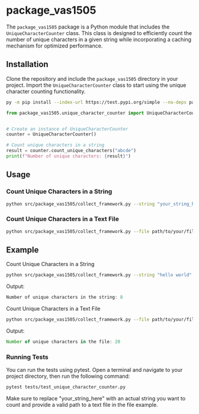 # package_vas1505

The `package_vas1505` package is a Python module that includes the `UniqueCharacterCounter` class. This class is designed to efficiently count the number of unique characters in a given string while incorporating a caching mechanism for optimized performance.

## Installation

Clone the repository and include the `package_vas1505` directory in your project. Import the `UniqueCharacterCounter` class to start using the unique character counting functionality.

```bash
py -m pip install --index-url https://test.pypi.org/simple --no-deps package-vas1505
```

```python
from package_vas1505.unique_character_counter import UniqueCharacterCounter


# Create an instance of UniqueCharacterCounter
counter = UniqueCharacterCounter()

# Count unique characters in a string
result = counter.count_unique_characters("abcde")
print(f"Number of unique characters: {result}")
```

## Usage

### Count Unique Characters in a String

```bash
python src/package_vas1505/collect_framework.py --string "your_string_here"
```
### Count Unique Characters in a Text File
```bash
python src/package_vas1505/collect_framework.py --file path/to/your/file.txt
```
## Example
Count Unique Characters in a String
```bash
python src/package_vas1505/collect_framework.py --string "hello world"
```
Output:

```c
Number of unique characters in the string: 8
```
Count Unique Characters in a Text File
```bash
python src/package_vas1505/collect_framework.py --file path/to/your/file.txt
```
Output:

```javascript
Number of unique characters in the file: 20
```

### Running Tests
You can run the tests using pytest. Open a terminal and navigate to your project directory, then run the following command:

```bash
pytest tests/test_unique_character_counter.py
```
Make sure to replace "your_string_here" with an actual string you want to count and provide a valid path to a text file in the file example.
